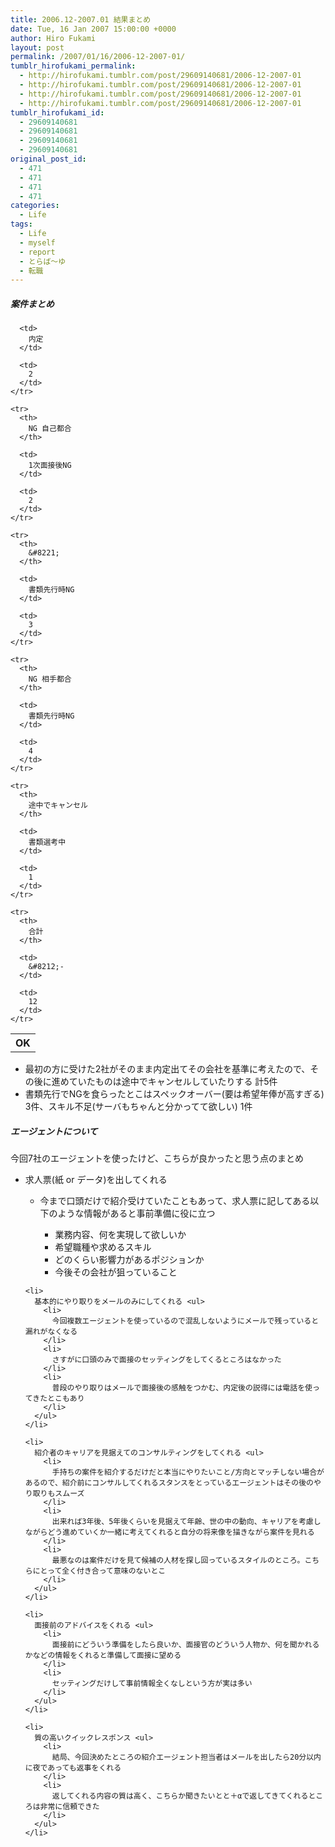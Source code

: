```yaml
---
title: 2006.12-2007.01 結果まとめ
date: Tue, 16 Jan 2007 15:00:00 +0000
author: Hiro Fukami
layout: post
permalink: /2007/01/16/2006-12-2007-01/
tumblr_hirofukami_permalink:
  - http://hirofukami.tumblr.com/post/29609140681/2006-12-2007-01
  - http://hirofukami.tumblr.com/post/29609140681/2006-12-2007-01
  - http://hirofukami.tumblr.com/post/29609140681/2006-12-2007-01
  - http://hirofukami.tumblr.com/post/29609140681/2006-12-2007-01
tumblr_hirofukami_id:
  - 29609140681
  - 29609140681
  - 29609140681
  - 29609140681
original_post_id:
  - 471
  - 471
  - 471
  - 471
categories:
  - Life
tags:
  - Life
  - myself
  - report
  - とらば～ゆ
  - 転職
---
```

<div class="section">
  <h5>
    案件まとめ
  </h5>
  
  <table>
    <tr>
      <th>
        OK
      </th>
      
      <td>
        内定
      </td>
      
      <td>
        2
      </td>
    </tr>
    
    <tr>
      <th>
        NG 自己都合
      </th>
      
      <td>
        1次面接後NG
      </td>
      
      <td>
        2
      </td>
    </tr>
    
    <tr>
      <th>
        &#8221;
      </th>
      
      <td>
        書類先行時NG
      </td>
      
      <td>
        3
      </td>
    </tr>
    
    <tr>
      <th>
        NG 相手都合
      </th>
      
      <td>
        書類先行時NG
      </td>
      
      <td>
        4
      </td>
    </tr>
    
    <tr>
      <th>
        途中でキャンセル
      </th>
      
      <td>
        書類選考中
      </td>
      
      <td>
        1
      </td>
    </tr>
    
    <tr>
      <th>
        合計
      </th>
      
      <td>
        &#8212;-
      </td>
      
      <td>
        12
      </td>
    </tr>
  </table>
  
  <ul>
    <li>
      最初の方に受けた2社がそのまま内定出てその会社を基準に考えたので、その後に進めていたものは途中でキャンセルしていたりする 計5件
    </li>
    <li>
      書類先行でNGを食らったとこはスペックオーバー(要は希望年俸が高すぎる) 3件、スキル不足(サーバもちゃんと分かってて欲しい) 1件
    </li>
  </ul>
  
  <h5>
    エージェントについて
  </h5>
  
  <p>
    今回7社のエージェントを使ったけど、こちらが良かったと思う点のまとめ
  </p>
  
  <ul>
    <li>
      求人票(紙 or データ)を出してくれる</p> <ul>
        <li>
          今まで口頭だけで紹介受けていたこともあって、求人票に記してある以下のような情報があると事前準備に役に立つ</p> <ul>
            <li>
              業務内容、何を実現して欲しいか
            </li>
            <li>
              希望職種や求めるスキル
            </li>
            <li>
              どのくらい影響力があるポジションか
            </li>
            <li>
              今後その会社が狙っていること
            </li>
          </ul>
        </li>
      </ul>
    </li>
    
    <li>
      基本的にやり取りをメールのみにしてくれる <ul>
        <li>
          今回複数エージェントを使っているので混乱しないようにメールで残っていると漏れがなくなる
        </li>
        <li>
          さすがに口頭のみで面接のセッティングをしてくるところはなかった
        </li>
        <li>
          普段のやり取りはメールで面接後の感触をつかむ、内定後の説得には電話を使ってきたとこもあり
        </li>
      </ul>
    </li>
    
    <li>
      紹介者のキャリアを見据えてのコンサルティングをしてくれる <ul>
        <li>
          手持ちの案件を紹介するだけだと本当にやりたいこと/方向とマッチしない場合があるので、紹介前にコンサルしてくれるスタンスをとっているエージェントはその後のやり取りもスムーズ
        </li>
        <li>
          出来れば3年後、5年後くらいを見据えて年齢、世の中の動向、キャリアを考慮しながらどう進めていくか一緒に考えてくれると自分の将来像を描きながら案件を見れる
        </li>
        <li>
          最悪なのは案件だけを見て候補の人材を探し回っているスタイルのところ。こちらにとって全く付き合って意味のないとこ
        </li>
      </ul>
    </li>
    
    <li>
      面接前のアドバイスをくれる <ul>
        <li>
          面接前にどういう準備をしたら良いか、面接官のどういう人物か、何を聞かれるかなどの情報をくれると準備して面接に望める
        </li>
        <li>
          セッティングだけして事前情報全くなしという方が実は多い
        </li>
      </ul>
    </li>
    
    <li>
      質の高いクイックレスポンス <ul>
        <li>
          結局、今回決めたところの紹介エージェント担当者はメールを出したら20分以内に夜であっても返事をくれる
        </li>
        <li>
          返してくれる内容の質は高く、こちらか聞きたいとと＋αで返してきてくれるところは非常に信頼できた
        </li>
      </ul>
    </li>
  </ul>
</div>